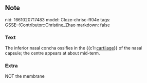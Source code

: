 ## Note
nid: 1661020717483
model: Cloze-chrisc-ff04e
tags: GSSE::!Contributor::Christine_Zhao
markdown: false

### Text
<div>
  <div>
    <div>
      <div>
        The inferior nasal concha ossifies in the
        {{c1::<u>cartilage</u>}} of the nasal capsule; the centre
        appears at about mid-term.
      </div>
    </div>
  </div>
</div>

### Extra
NOT the membrane
